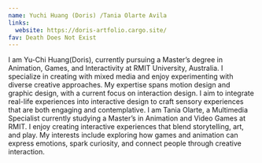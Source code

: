 ```yaml
---
name: Yuchi Huang (Doris) /Tania Olarte Avila
links:
  website: https://doris-artfolio.cargo.site/
fav: Death Does Not Exist
---
```

I am Yu-Chi Huang(Doris), currently pursuing a Master’s degree in Animation, Games, and Interactivity at RMIT University, Australia. I specialize in creating with mixed media and enjoy experimenting with diverse creative approaches. My expertise spans motion design and graphic design, with a current focus on interaction design. I aim to integrate real-life experiences into interactive design to craft sensory experiences that are both engaging and contemplative.  I am Tania Olarte, a Multimedia Specialist currently studying a Master’s in Animation and Video Games at RMIT. I enjoy creating interactive experiences that blend storytelling, art, and play. My interests include exploring how games and animation can express emotions, spark curiosity, and connect people through creative interaction.